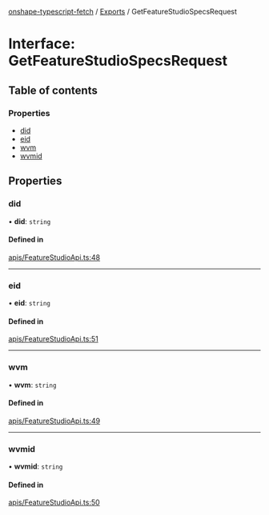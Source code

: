 [onshape-typescript-fetch](../README.md) / [Exports](../modules.md) / GetFeatureStudioSpecsRequest

# Interface: GetFeatureStudioSpecsRequest

## Table of contents

### Properties

- [did](GetFeatureStudioSpecsRequest.md#did)
- [eid](GetFeatureStudioSpecsRequest.md#eid)
- [wvm](GetFeatureStudioSpecsRequest.md#wvm)
- [wvmid](GetFeatureStudioSpecsRequest.md#wvmid)

## Properties

### did

• **did**: `string`

#### Defined in

[apis/FeatureStudioApi.ts:48](https://github.com/toebes/onshape-typescript-fetch/blob/3e11ae1/apis/FeatureStudioApi.ts#L48)

___

### eid

• **eid**: `string`

#### Defined in

[apis/FeatureStudioApi.ts:51](https://github.com/toebes/onshape-typescript-fetch/blob/3e11ae1/apis/FeatureStudioApi.ts#L51)

___

### wvm

• **wvm**: `string`

#### Defined in

[apis/FeatureStudioApi.ts:49](https://github.com/toebes/onshape-typescript-fetch/blob/3e11ae1/apis/FeatureStudioApi.ts#L49)

___

### wvmid

• **wvmid**: `string`

#### Defined in

[apis/FeatureStudioApi.ts:50](https://github.com/toebes/onshape-typescript-fetch/blob/3e11ae1/apis/FeatureStudioApi.ts#L50)
